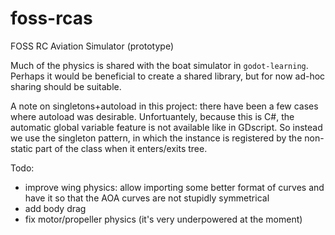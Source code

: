 # foss-rcas

FOSS RC Aviation Simulator (prototype)

Much of the physics is shared with the boat simulator in `godot-learning`. Perhaps it would be beneficial to create a shared library, but for now ad-hoc sharing should be suitable.

A note on singletons+autoload in this project: there have been a few cases where autoload was desirable. Unfortuantely, because this is C#, the automatic global variable feature is not available like in GDscript. So instead we use the singleton pattern, in which the instance is registered by the non-static part of the class when it enters/exits tree.

Todo:
- improve wing physics: allow importing some better format of curves and have it so that the AOA curves are not stupidly symmetrical 
- add body drag
- fix motor/propeller physics (it's very underpowered at the moment)
